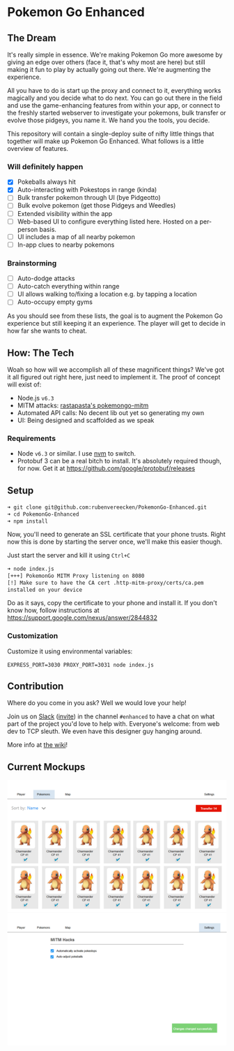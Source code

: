 # Pokemon Go Enhanced

## The Dream

It's really simple in essence.
We're making Pokemon Go more awesome
by giving an edge over others
(face it, that's why most are here)
but still making it fun to play
by actually going out there.
We're augmenting the experience.

All you have to do is start up the proxy
and connect to it,
everything works magically
and you decide what to do next.
You can go out there in the field
and use the game-enhancing features
from within your app,
or connect to the freshly started
webserver to investigate your pokemons,
bulk transfer or evolve those pidgeys,
you name it.
We hand you the tools, you decide.

This repository will contain a single-deploy suite
of nifty little things that together
will make up Pokemon Go Enhanced.
What follows is a little overview of features.

### Will definitely happen
- [x] Pokeballs always hit
- [x] Auto-interacting with Pokestops in range (kinda)
- [ ] Bulk transfer pokemon through UI (bye Pidgeotto)
- [ ] Bulk evolve pokemon (get those Pidgeys and Weedles)
- [ ] Extended visibility within the app
- [ ] Web-based UI to configure everything listed here.
Hosted on a per-person basis.
- [ ] UI includes a map of all nearby pokemon
- [ ] In-app clues to nearby pokemons

### Brainstorming
- [ ] Auto-dodge attacks
- [ ] Auto-catch everything within range
- [ ] UI allows walking to/fixing a location e.g. by tapping a location
- [ ] Auto-occupy empty gyms

As you should see from these lists,
the goal is to augment the Pokemon Go experience
but still keeping it an experience.
The player will get to decide in how far
she wants to cheat.

## How: The Tech
Woah so how will we accomplish all of these magnificent things?
We've got it all figured out right here, just need to implement it.
The proof of concept will exist of:

- Node.js `v6.3`
- MITM attacks: [rastapasta's pokemongo-mitm](https://github.com/rastapasta/pokemon-go-mitm-node.git)
- Automated API calls: No decent lib out yet so generating my own
- UI: Being designed and scaffolded as we speak

### Requirements

- Node `v6.3` or similar. I use [nvm](https://github.com/creationix/nvm) to switch.
- Protobuf 3 can be a real bitch to install. It's absolutely required though, for now. Get it at https://github.com/google/protobuf/releases

## Setup
```
➜ git clone git@github.com:rubenvereecken/PokemonGo-Enhanced.git
➜ cd PokemonGo-Enhanced
➜ npm install
```

Now, you'll need to generate an SSL certificate that your phone trusts.
Right now this is done by starting the server once, we'll make this easier though.

Just start the server and kill it using `Ctrl+C`
```
➜ node index.js
[+++] PokemonGo MITM Proxy listening on 8080
[!] Make sure to have the CA cert .http-mitm-proxy/certs/ca.pem installed on your device
```

Do as it says, copy the certificate to your phone and install it.
If you don't know how, follow instructions at https://support.google.com/nexus/answer/2844832

### Customization

Customize it using environmental variables:
```
EXPRESS_PORT=3030 PROXY_PORT=3031 node index.js
```

## Contribution
Where do you come in you ask?
Well we would love your help!

Join us on [Slack](https://pkre.slack.com) 
([invite](https://shielded-earth-81203.herokuapp.com))
in the channel `#enhanced`
to have a chat on what part of the project you'd love to help with.
Everyone's welcome: from web dev to TCP sleuth.
We even have this designer guy hanging around.

More info at [the wiki](https://github.com/rubenvereecken/PokemonGo-Enhanced/wiki/Contributing)!

## Current Mockups
![](img/mockup-transfer.png)
![](img/mockup-settings.png)
